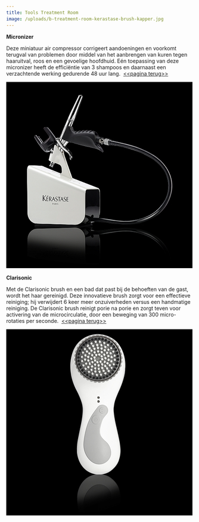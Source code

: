 ```yaml
---
title: Tools Treatment Room
image: /uploads/b-treatment-room-kerastase-brush-kapper.jpg
---
```



**Micronizer**

Deze miniatuur air compressor corrigeert aandoeningen en voorkomt terugval van problemen door middel van het aanbrengen van kuren tegen haaruitval, roos en een gevoelige hoofdhuid. Eén toepassing van deze micronizer heeft de efficiëntie van 3 shampoos en daarnaast een verzachtende werking gedurende 48 uur lang.  [&lt;&lt;pagina terug&gt;&gt;](/nieuws/2016/12/30/treatment-room/)

![](/uploads/versions/micronizer-1---x----500-500x---.jpg)

**Clarisonic**

Met de Clarisonic brush en een bad dat past bij de behoeften van de gast, wordt het haar gereinigd. Deze innovatieve brush zorgt voor een effectieve reiniging; hij verwijdert 6 keer meer onzuiverheden versus een handmatige reiniging. De Clarisonic brush reinigt porie na porie en zorgt teven voor activering van de microcirculatie, door een beweging van 300 micro-rotaties per seconde.  [&lt;&lt;pagina terug&gt;&gt;](/nieuws/2016/12/30/treatment-room/)

![](/uploads/versions/clarisonic-brush-1---x----500-500x---.jpg)